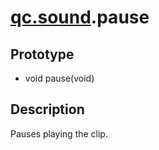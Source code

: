 # [qc.sound](sound.md).pause

## Prototype
* void pause(void)

## Description
Pauses playing the clip.
